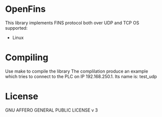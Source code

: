 # OpenFins
This library implements FINS protocol both over UDP and TCP
OS supported:
  - Linux


# Compiling
Use make to compile the library 
The complilation produce an example which tries to connect to the PLC on IP 192.168.250.1. Its name is: test_udp


# License
GNU AFFERO GENERAL PUBLIC LICENSE v 3
